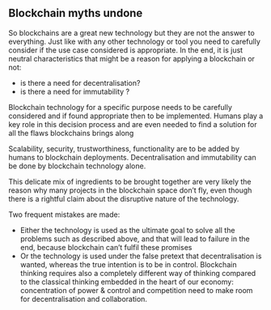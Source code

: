 ## Blockchain myths undone 

So blockchains are a great new technology but they are not the answer to everything.  Just like with any other technology or tool you need to carefully consider if the use case considered is appropriate. In the end, it is just neutral characteristics that might be a reason for applying a blockchain or not:



*   is there a need for decentralisation?
*   is there a need for immutability ?

Blockchain technology for a specific purpose needs to be carefully considered and if found appropriate then to be implemented. Humans play a key role in this decision process and are even needed to find a solution for all the flaws blockchains brings along

 

Scalability, security, trustworthiness, functionality are to be added by humans to blockchain deployments. Decentralisation and immutability can be done by blockchain technology alone.

 

This delicate mix of ingredients to be brought together are very likely the reason why many projects in the blockchain space don’t fly, even though there is a rightful claim about the disruptive nature of the technology.

Two frequent mistakes are made:



*   Either the technology is used as the ultimate goal to solve all the problems such as described above, and that will lead to failure in the end, because blockchain can’t fulfil these promises
*   Or the technology is used under the false pretext that decentralisation is wanted, whereas the true intention is to be in control. Blockchain thinking requires also a completely different way of thinking compared to the classical thinking embedded in the heart of our economy: concentration of power & control and competition need to make room for decentralisation and collaboration.